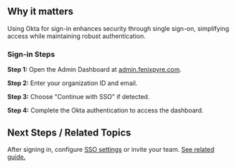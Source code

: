 
## Why it matters
Using Okta for sign-in enhances security through single sign-on, simplifying access while maintaining robust authentication.

### Sign-in Steps
**Step 1:** Open the Admin Dashboard at [admin.fenixpyre.com](https://admin.fenixpyre.com).

**Step 2:** Enter your organization ID and email.

**Step 3:** Choose "Continue with SSO" if detected.

<!-- VIDEO: ./media/03-setup-&-installation/okta-sign-in.mp4 | Alt: FenixPyre Okta sign-in demonstration | Duration: 45s -->

**Step 4:** Complete the Okta authentication to access the dashboard.

## Next Steps / Related Topics
After signing in, configure [SSO settings](../03-setup-&-installation/configure-sso.md) or invite your team. [See related guide.](../03-setup-&-installation/invite-team.md)
